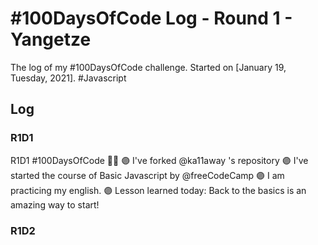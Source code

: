 # #100DaysOfCode Log - Round 1 - Yangetze

The log of my #100DaysOfCode challenge. Started on [January 19, Tuesday, 2021].
#Javascript

## Log

### R1D1 

R1D1 #100DaysOfCode 💜✅
🟣 I've forked @ka11away 's repository
🟣 I've started the course of Basic Javascript by @freeCodeCamp 
🟣 I am practicing my english. 
🟣 Lesson learned today: Back to the basics is an amazing way to start!

### R1D2
